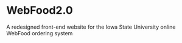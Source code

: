 WebFood2.0
==========

A redesigned front-end website for the Iowa State University online WebFood ordering system
